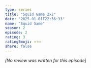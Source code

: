 ```yaml
---
type: series
title: "Squid Game 2x2"
date: "2025-01-01T22:36:33"
name: "Squid Game"
season: 2
episode: 2
rating: 3
ratingEmoji: ⭐️⭐️⭐️
share: false
---
```


*[No review was written for this episode]*
